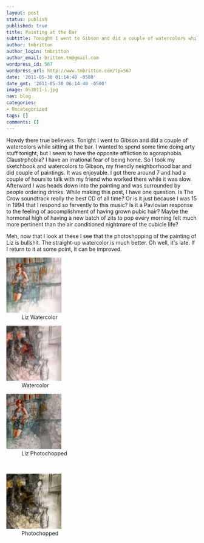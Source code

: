 ```yaml
---
layout: post
status: publish
published: true
title: Painting at the Bar
subtitle: Tonight I went to Gibson and did a couple of watercolors while sitting at the bar.
author: tmbritton
author_login: tmbritton
author_email: britton.tm@gmail.com
wordpress_id: 567
wordpress_url: http://www.tmbritton.com/?p=567
date: '2011-05-30 01:14:40 -0500'
date_gmt: '2011-05-30 06:14:40 -0500'
image: 053011-1.jpg
nav: blog
categories:
- Uncategorized
tags: []
comments: []
---
```

<p>Howdy there true believers.  Tonight I went to Gibson and did a couple of watercolors while sitting at the bar.  I wanted to spend some time doing arty stuff tonight, but I seem to have the opposite affliction to agoraphobia.  Claustrphobia?  I have an irrational fear of being home.  So I took my sketchbook and watercolors to Gibson, my friendly neighborhood bar and did couple of paintings.  It was enjoyable.  I got there around 7 and had a couple of hours to talk with my friend who worked there while it was slow.  Afterward I was heads down into the painting and was surrounded by people ordering drinks.  While making this post, I have one question.  Is The Crow soundtrack really the best CD of all time?  Or is it just because I was 15 in 1994 that I respond so fervently to this music?  Is it a Pavlovian response to the feeling of accomplishment of having grown pubic hair?  Maybe the hormonal high of having a new batch of zits to pop every morning felt much more pertinent than the air conditioned nightmare of the cubicle life?</p>
<p>Meh, now that I look at these I see that the photoshopping of the painting of Liz is bullshit.  The straight-up watercolor is much better.  Oh well, it's late.  If I return to it at some point, it can be improved.</p>
<div id="gallery-3" class="gallery galleryid-567 gallery-columns-3 gallery-size-thumbnail"><dl class="gallery-item">
      <dt class="gallery-icon portrait">
        <a href="/assets/img/2011/05/053011-1.jpg" class="fancybox" rel="fancybox4"><img width="145" height="145" src="/assets/img/2011/05/053011-1-150x150.jpg" class="attachment-thumbnail" alt="Liz Watercolor" original="/assets/img/2011/05/053011-1-150x150.jpg"></a>
      </dt>
        <dd class="wp-caption-text gallery-caption">
        Liz Watercolor
        </dd></dl><dl class="gallery-item">
      <dt class="gallery-icon portrait">
        <a href="/assets/img/2011/05/053011-2.jpg" class="fancybox" rel="fancybox4"><img width="145" height="145" src="/assets/img/2011/05/053011-2-150x150.jpg" class="attachment-thumbnail" alt="Watercolor" original="/assets/img/2011/05/053011-2-150x150.jpg"></a>
      </dt>
        <dd class="wp-caption-text gallery-caption">
        Watercolor
        </dd></dl><dl class="gallery-item">
      <dt class="gallery-icon portrait">
        <a href="/assets/img/2011/05/053011-3.jpg" class="fancybox" rel="fancybox4"><img width="145" height="145" src="/assets/img/2011/05/053011-3-150x150.jpg" class="attachment-thumbnail" alt="Liz Photochopped" original="/assets/img/2011/05/053011-3-150x150.jpg"></a>
      </dt>
        <dd class="wp-caption-text gallery-caption">
        Liz Photochopped
        </dd></dl><br style="clear: both"><dl class="gallery-item">
      <dt class="gallery-icon portrait">
        <a href="/assets/img/2011/05/053011-4.jpg" class="fancybox" rel="fancybox4"><img width="145" height="145" src="/assets/img/2011/05/053011-4-150x150.jpg" class="attachment-thumbnail" alt="Photochopped" original="/assets/img/2011/05/053011-4-150x150.jpg"></a>
      </dt>
        <dd class="wp-caption-text gallery-caption">
        Photochopped
        </dd></dl>
      <br style="clear: both;">
    </div>